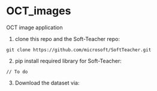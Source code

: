# OCT_images
OCT image application

1. clone this repo and the Soft-Teacher repo:
```
git clone https://github.com/microsoft/SoftTeacher.git
```
2. pip install required library for Soft-Teacher:
```
// To do
```
3. Download the dataset via:
